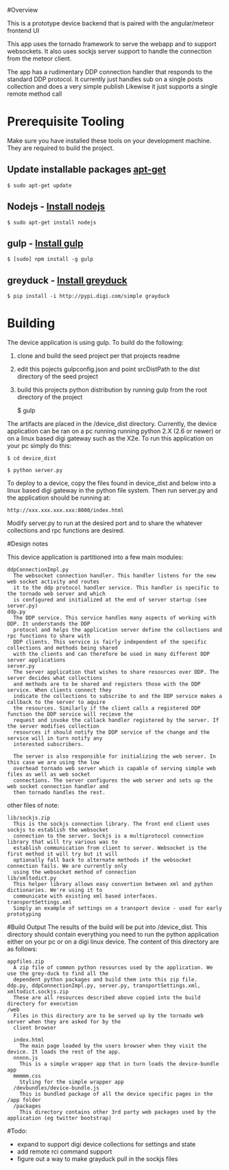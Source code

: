 #Overview

This is a prototype device backend that is paired with the angular/meteor frontend UI

This app uses the tornado framework to serve the webapp and to support websockets. It also uses 
sockjs server support to handle the connection from the meteor client. 

The app has a rudimentary DDP connection handler that responds to the standard DDP protocol.
It currently just handles sub on a single posts collection and does a very simple publish
Likewise it just supports a single remote method call

# Prerequisite Tooling
Make sure you have installed these tools on your development machine. They are required to build the project.

## Update installable packages [apt-get](https://www.debian.org/doc/manuals/debian-reference/ch02.en.html#_basic_package_management_operations_with_the_commandline)
```
$ sudo apt-get update
```
## Nodejs - [Install nodejs](https://nodejs.org/en/download/package-manager/)

```
$ sudo apt-get install nodejs
```
## gulp - [Install gulp](https://github.com/gulpjs/gulp)

```
$ [sudo] npm install -g gulp
```
## greyduck - [Install greyduck](https://stash.digi.com/projects/PYTHON/repos/grayduck/browse)
```
$ pip install -i http://pypi.digi.com/simple grayduck
```

# Building
The device application is using gulp. To build do the following:

1. clone and build the seed project per that projects readme
2. edit this pojects gulpconfig.json and point srcDistPath to the dist directory of the seed project
3. build this projects python distribution by running gulp from the root directory of the project


    $ gulp

The artifacts are placed in the /device_dist directory. Currently, the device application can be ran on a pc running
running python 2.X (2.6 or newer) or on a linux based digi gateway such as the X2e. To run this 
application on your pc simply do this: 

    $ cd device_dist
    
    $ python server.py

To deploy to a device, copy the files found in device_dist and below into a linux based digi
gateway in the python file system. Then run server.py and the application should be running at:

    http://xxx.xxx.xxx.xxx:8000/index.html

Modify server.py to run at the desired port and to share the whatever collections and rpc functions
are desired.





#Design notes

This device application is partitioned into a few main modules:

    ddpConnectionImpl.py  
      The websocket connection handler. This handler listens for the new web socket activity and routes
      it to the ddp protocol handler service. This handler is specific to the tornado web server and which
      is configured and initialized at the end of server startup (see server.py)
    ddp.py 
      The DDP service. This service handles many aspects of working with DDP. It understands the DDP
      protocol and helps the application server define the collections and rpc functions to share with
      DDP clients. This service is fairly independent of the specific collections and methods being shared
      with the clients and can therefore be used in many different DDP server applications
    server.py
      The server application that wishes to share resources over DDP. The server decides what collections
      and methods are to be shared and registers those with the DDP service. When clients connect they
      indicate the collections to subscribe to and the DDP service makes a callback to the server to aquire
      the resources. Similarly if the client calls a registered DDP function the DDP service will recieve the 
      request and invoke the callack handler registered by the server. If the server modifies collection 
      resources if should notify the DDP service of the change and the service will in turn notify any 
      interested subscribers. 
  
      The server is also responsible for initializing the web server. In this case we are using the low
      overhead tornado web server which is capable of serving simple web files as well as web socket 
      connections. The server configures the web server and sets up the web socket connection handler and
      then tornado handles the rest.

other files of note:

    lib/sockjs.zip
      This is the sockjs connection library. The front end client uses sockjs to establish the websocket
      connection to the server. Sockjs is a multiprotocol connection library that will try various was to
      establish communication from client to server. Websocket is the first method it will try but it will
      optionally fall back to alternate methods if the websocket connection fails. We are currently only 
      using the websocket method of connection
    lib/xmltodict.py
      This helper library allows easy convertion between xml and python dictionaries. We're using it to 
      communicate with existing xml based interfaces.
    transportSettings.xml
      Simply an example of settings on a transport device - used for early prototyping


#Build Output
  The results of the build will be put into /device_dist. This directory should contain everything you need
  to run the python application either on your pc or on a digi linux device. The content of this directory are as follows:
  
    appfiles.zip
      A zip file of common python resources used by the application. We use the grey-duck to find all the 
      dependent python packages and build them into this zip file.
    ddp.py, ddpConnectionImpl.py, server.py, transportSettings.xml, xmltodict.sockjs.zip
      These are all resources described above copied into the build directory for execution
    /web
      Files in this directory are to be served up by the tornado web server when they are asked for by the
      client browser

      index.html
        The main page loaded by the users browser when they visit the device. It loads the rest of the app.
      nnnnn.js
        This is a simple wrapper app that in turn loads the device-bundle app
      mmmmm.css
        Styling for the simple wrapper app
      /devbundles/device-bundle.js
        This is bundled package of all the device specific pages in the /app folder
      /packages
        This directory contains other 3rd party web packages used by the application (eg twitter bootstrap)




#Todo:
* expand to support digi device collections for settings and state
* add remote rci command support
* figure out a way to make grayduck pull in the sockjs files


